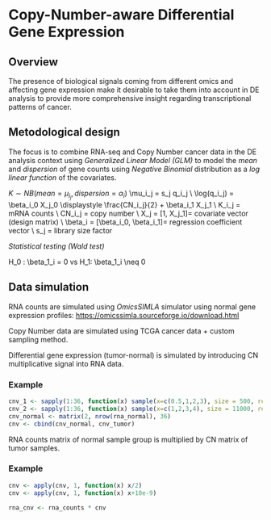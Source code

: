 # Copy-Number-aware Differential Gene Expression

## Overview

The presence of biological signals coming from different omics and affecting gene expression make it
desirable to take them into account in DE analysis to provide more comprehensive insight regarding
transcriptional patterns of cancer.


## Metodological design
The focus is to combine RNA-seq and Copy Number cancer data in the DE analysis context using *Generalized Linear Model (GLM)* to model the *mean* and *dispersion* of gene counts using *Negative Binomial* distribution as a *log linear function* of the covariates.

$`K \sim NB(mean = \mu_{i_j}, dispersion = \alpha_i)`$
\mu_i_j = s_j q_i_j \\
\log(q_i_j) = \beta_i_0 X_j_0 \displaystyle \frac{CN_i_j}{2} + \beta_i_1 X_j_1 \\
K_i_j = mRNA counts \\
CN_i_j = copy number \\
X_j = [1, X_j_1]= covariate vector (design matrix) \\
\beta_i = [\beta_i_0, \beta_i_1]= regression coefficient vector \\
s_j = library size factor


*Statistical testing (Wald test)*

H_0 : \beta_1_i = 0 vs H_1: \beta_1_i \neq 0



## Data simulation

RNA counts are simulated using *OmicsSIMLA* simulator using normal gene expression profiles: <https://omicssimla.sourceforge.io/download.html>

Copy Number data are simulated using TCGA cancer data + custom sampling method.

Differential gene expression (tumor-normal) is simulated by introducing CN multiplicative signal into RNA data.

### Example

``` r
cnv_1 <- sapply(1:36, function(x) sample(x=c(0.5,1,2,3), size = 500, replace=TRUE, prob = c(.20, .60, .10, .10)))
cnv_2 <- sapply(1:36, function(x) sample(x=c(1,2,3,4), size = 11000, replace=TRUE, prob = c(.05, .70, .10, .10)))
cnv_normal <- matrix(2, nrow(rna_normal), 36)
cnv <- cbind(cnv_normal, cnv_tumor)

```

RNA counts matrix of normal sample group is multiplied by CN matrix of tumor samples.

### Example

``` r
cnv <- apply(cnv, 1, function(x) x/2)
cnv <- apply(cnv, 1, function(x) x+10e-9)

rna_cnv <- rna_counts * cnv

```

